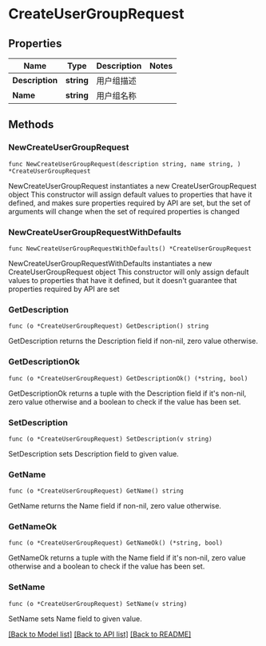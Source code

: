 # CreateUserGroupRequest

## Properties

Name | Type | Description | Notes
------------ | ------------- | ------------- | -------------
**Description** | **string** | 用户组描述 | 
**Name** | **string** | 用户组名称 | 

## Methods

### NewCreateUserGroupRequest

`func NewCreateUserGroupRequest(description string, name string, ) *CreateUserGroupRequest`

NewCreateUserGroupRequest instantiates a new CreateUserGroupRequest object
This constructor will assign default values to properties that have it defined,
and makes sure properties required by API are set, but the set of arguments
will change when the set of required properties is changed

### NewCreateUserGroupRequestWithDefaults

`func NewCreateUserGroupRequestWithDefaults() *CreateUserGroupRequest`

NewCreateUserGroupRequestWithDefaults instantiates a new CreateUserGroupRequest object
This constructor will only assign default values to properties that have it defined,
but it doesn't guarantee that properties required by API are set

### GetDescription

`func (o *CreateUserGroupRequest) GetDescription() string`

GetDescription returns the Description field if non-nil, zero value otherwise.

### GetDescriptionOk

`func (o *CreateUserGroupRequest) GetDescriptionOk() (*string, bool)`

GetDescriptionOk returns a tuple with the Description field if it's non-nil, zero value otherwise
and a boolean to check if the value has been set.

### SetDescription

`func (o *CreateUserGroupRequest) SetDescription(v string)`

SetDescription sets Description field to given value.


### GetName

`func (o *CreateUserGroupRequest) GetName() string`

GetName returns the Name field if non-nil, zero value otherwise.

### GetNameOk

`func (o *CreateUserGroupRequest) GetNameOk() (*string, bool)`

GetNameOk returns a tuple with the Name field if it's non-nil, zero value otherwise
and a boolean to check if the value has been set.

### SetName

`func (o *CreateUserGroupRequest) SetName(v string)`

SetName sets Name field to given value.



[[Back to Model list]](../README.md#documentation-for-models) [[Back to API list]](../README.md#documentation-for-api-endpoints) [[Back to README]](../README.md)


